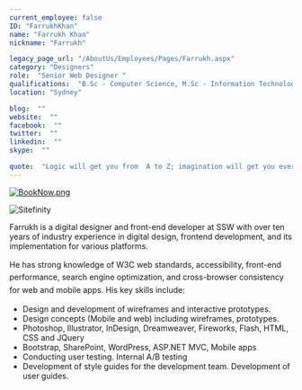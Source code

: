 ```yaml
---
current_employee: false
ID: "FarrukhKhan"
name: "Farrukh Khan"
nickname: "Farrukh"

legacy_page_url: "/AboutUs/Employees/Pages/Farrukh.aspx"
category: "Designers"
role:  "Senior Web Designer "
qualifications:  "B.Sc - Computer Science, M.Sc - Information Technology"
location: "Sydney"

blog:  ""
website:  ""
facebook:  ""
twitter:  ""
linkedin:  ""
skype:  ""

quote:  "Logic will get you from  A to Z; imagination will get you everywhere"
---
```


​​​[![BookNow.png](/Images/Bio/BookNow.png)](http://veethere.com/With/FarrukhKhan) 

​![Sitefinity](/Images/Bio/logo_sitefinity.png)

​Farrukh is a digital designer and front-end developer at SSW with over ten years of industry experience in digital design, frontend development, and its implementation for various platforms.

 <span style="line-height:1.6;">He has strong knowledge of W3C web standards, accessibility, front-end performance, search engine optimization, and cross-browser consistency for web and mobile apps. His key skills include:</span>

*   Design and development of wireframes and interactive prototypes.
*   Design concepts (Mobile and web) including wireframes, prototypes.
*   Photoshop, Illustrator, InDesign, Dreamweaver, Fireworks, Flash, HTML, CSS and JQuery
*   Bootstrap, SharePoint, WordPress, ASP.NET MVC, Mobile apps
*   Conducting user testing. Internal A/B testing
*   Development of style guides for the development team. Development of user guides.